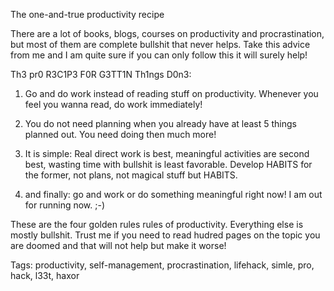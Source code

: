 The one-and-true productivity recipe

There are a lot of books, blogs, courses on productivity and procrastination, 
but most of them are complete bullshit that never helps. Take this advice from 
me and I am quite sure if you can only follow this it will surely help!

Th3 pr0 R3C1P3 F0R G3TT1N Th1ngs D0n3:

1. Go and do work instead of reading stuff on productivity. Whenever you feel you wanna read, do work immediately!

2. You do not need planning when you already have at least 5 things planned out. You need doing then much more!

3. It is simple: Real direct work is best, meaningful activities are second best, wasting time with bullshit is least favorable. Develop HABITS for the former, not plans, not magical stuff but HABITS. 

4. and finally: go and work or do something meaningful right now! I am out for running now. ;-)

These are the four golden rules rules of productivity. Everything else is
mostly bullshit. Trust me if you need to read hudred pages on the topic you 
are doomed and that will not help but make it worse!

Tags: productivity, self-management, procrastination, lifehack, simle, pro, hack, l33t, haxor
